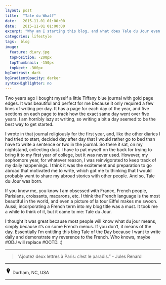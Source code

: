```yaml
---
layout: post
title:  "Tale du What?"
date:   2015-11-01 01:00:00
date:   2015-11-01 01:00:00
excerpt: "Why am I starting this blog, and what does Tale du Jour even mean..."
categories: lifestyle
tags:  blog
image:
  feature: diary.jpg
  topPosition: -200px
  topThumbnail: -150px
  topNext: -300px
bgContrast: dark
bgGradientOpacity: darker
syntaxHighlighter: no
---
```

Two years ago I bought myself a little Tiffany blue journal with gold page edges. It was beautiful and perfect for me because it only required a few lines of writing per day. It has a page for each day of the year, and five sections on each page to track how the exact same day went over five years. I am horribly lazy at writing, so writing a bit a day seemed to be the best way to get started.

I wrote in that journal religiously for the first year, and, like the other diaries I had tried to start, decided day after day that I would rather go to bed than have to write a sentence or two in the journal. So there it sat, on my nightstand, collecting dust. I have to pat myself on the back for trying to bring it to my first year of college, but it was never used. However, my sophomore year, for whatever reason, I was reinvigorated to keep track of my daily happenings. I think it was the excitement and preparation to go abroad that motivated me to write, which got me to thinking that I would probably want to share my abroad stories with other people. And so, Tale du Jour was born.

If you know me, you know I am obsessed with France, French people, Parisians, croissants, macarons, etc. I think the French language is the most beautiful in the world, and even a picture of la tour Eiffel makes me swoon. Aussi, incorporating a French term into my blog title was a must. It took me a while to think of it, but it came to me: Tale du Jour.

I thought it was great because most people will know what du jour means, simply because it’s on some French menus. If you don’t, it means of the day. Essentially I’m entitling this blog Tale of the Day because I want to write daily and demonstrate my reverence to the French. Who knows, maybe #ODJ will replace #OOTD. :)

<hr></hr>

<blockquote class="largeQuote">“Ajoutez deux lettres à Paris: c’est le paradis.” - Jules Renard</blockquote>

<hr></hr>

<img src="/assets/images/location.png" height=20px width=20px/> Durham, NC, USA

<hr></hr>
